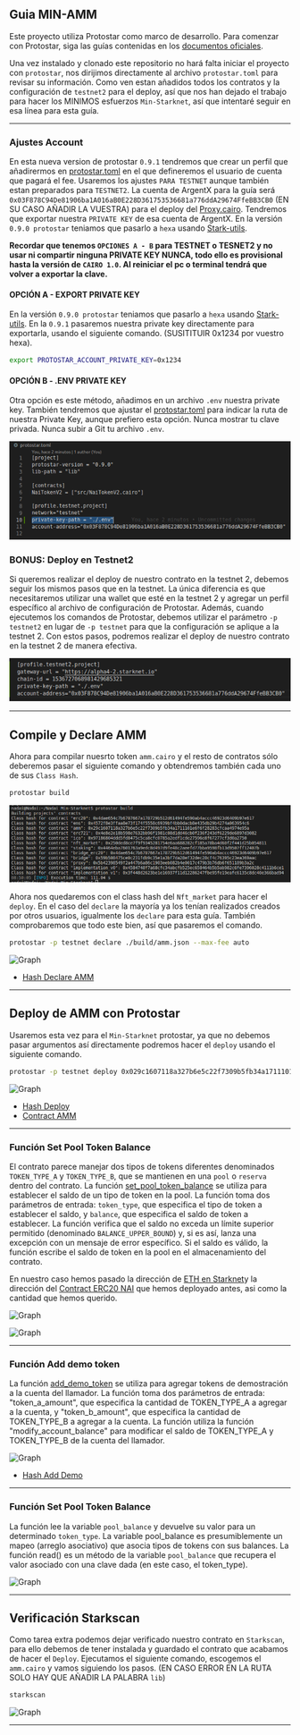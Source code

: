 ## Guia MIN-AMM

Este proyecto utiliza Protostar como marco de desarrollo. Para comenzar con Protostar, siga las guías contenidas en los [documentos oficiales](https://docs.swmansion.com/protostar/docs/tutorials/installation).

Una vez instalado y clonado este repositorio no hará falta iniciar el proyecto con `protostar`, nos dirijimos directamente al archivo `protostar.toml` para revisar su información. Como ven estan añadidos todos los contratos y la configuración de `testnet2` para el deploy, así que nos han dejado el trabajo para hacer los MINIMOS esfuerzos `Min-Starknet`, así que intentaré seguir en esa línea para esta guía. 

----

### Ajustes Account

En esta nueva version de protostar `0.9.1` tendremos que crear un perfil que añadirermos en [protostar.toml](/protostar.toml) en el que defineremos el usuario de cuenta que pagará el fee. Usaremos los ajustes `PARA TESTNET` aunque también estan preparados para `TESTNET2`. La cuenta de ArgentX para la guía será `0x03F878C94De81906ba1A016aB0E228D361753536681a776ddA29674FfeBB3CB0` (EN SU CASO AÑADIR LA VUESTRA) para el deploy del [Proxy.cairo](/src/Proxy.cairo). Tendremos que exportar nuestra `PRIVATE KEY` de esa cuenta de ArgentX. En la versión `0.9.0 protostar` teniamos que pasarlo a `hexa` usando [Stark-utils](https://www.stark-utils.xyz/converter).

 **Recordar que tenemos `OPCIONES A - B` para TESTNET o TESNET2 y no usar ni compartir ninguna PRIVATE KEY NUNCA, todo ello es provisional hasta la versión de `CAIRO 1.0`. Al reiniciar el pc o terminal tendrá que volver a exportar la clave.** 
 
 #### OPCIÓN A - EXPORT PRIVATE KEY
 
 En la versión `0.9.0 protostar` teniamos que pasarlo a `hexa` usando [Stark-utils](https://www.stark-utils.xyz/converter). En la `0.9.1` pasaremos nuestra private key  directamente para exportarla, usando el siguiente comando. (SUSITITUIR 0x1234 por vuestro hexa).

```bash
export PROTOSTAR_ACCOUNT_PRIVATE_KEY=0x1234
```

#### OPCIÓN B - .ENV PRIVATE KEY

Otra opción es este método, añadimos en un archivo `.env` nuestra private key. También tendremos que ajustar el [protostar.toml](/protostar.toml) para indicar la ruta de nuestra Private Key, aunque prefiero esta opción. Nunca mostrar tu clave privada. Nunca subir a Git tu archivo `.env`.

![Graph](/src/min_ens/imagenes/ruta.png)


### BONUS: Deploy en Testnet2

Si queremos realizar el deploy de nuestro contrato en la testnet 2, debemos seguir los mismos pasos que en la testnet. La única diferencia es que necesitaremos utilizar una wallet que esté en la testnet 2 y agregar un perfil específico al archivo de configuración de Protostar. Además, cuando ejecutemos los comandos de Protostar, debemos utilizar el parámetro `-p testnet2` en lugar de `-p testnet` para que la configuración se aplique a la testnet 2. Con estos pasos, podremos realizar el deploy de nuestro contrato en la testnet 2 de manera efectiva.

![Graph](/src/min_ens/imagenes/testnet2.png)

---

## Compile y Declare AMM

Ahora para compilar nuesrto token `amm.cairo` y el resto de contratos sólo deberemos pasar el siguiente comando y obtendremos también cada uno de sus `Class Hash`.


```bash
protostar build
```

![Graph](/src/min_ens/imagenes/build.png)

Ahora nos quedaremos con el class hash del `Nft_market` para hacer el `deploy`. En el caso del `declare` la mayoría ya los tenían  realizados creados por otros usuarios, igualmente los `declare` para esta guía. También comprobaremos que todo este bien, así que pasaremos el comando.


```bash
protostar -p testnet declare ./build/amm.json --max-fee auto
```

![Graph](/src/min_amm/im%C3%A1genes/declare.png)

* [Hash Declare AMM](https://testnet.starkscan.co/class/0x029c1607118a327b6e5c22f7309b5fb34a1711101e6f6f28283cfcaa4974e95a)

---

## Deploy de AMM con Protostar

Usaremos esta vez para el `Min-Starknet` protostar, ya que no debemos pasar argumentos así directamente podremos hacer el `deploy` usando el siguiente comando.


```bash
protostar -p testnet deploy 0x029c1607118a327b6e5c22f7309b5fb34a1711101e6f6f28283cfcaa4974e95a --max-fee auto
```

![Graph](/src/min_amm/im%C3%A1genes/deploy.png)


* [Hash Deploy](https://testnet.starkscan.co/tx/0x038eaa1bd8ae6500b70309f07e2442e5f999dd0e4c17da002ed69d6c79774eb5)
* [Contract AMM](https://testnet.starkscan.co/contract/0x05e9df69f5e8ee9aa3870d890e738e33de52bead33d0c96633dc8b52b4ceb8b2)

---

### Función Set Pool Token Balance

El contrato parece manejar dos tipos de tokens diferentes denominados `TOKEN_TYPE_A` y `TOKEN_TYPE_B`, que se mantienen en una `pool` o `reserva` dentro del contrato. La función [set_pool_token_balance](/src/min_amm/amm.cairo#L69) se utiliza para establecer el saldo de un tipo de token en la pool. La función toma dos parámetros de entrada: `token_type`, que especifica el tipo de token a establecer el saldo, y `balance`, que especifica el saldo de token a establecer. La función verifica que el saldo no exceda un límite superior permitido (denominado `BALANCE_UPPER_BOUND`) y, si es así, lanza una excepción con un mensaje de error específico. Si el saldo es válido, la función escribe el saldo de token en la pool en el almacenamiento del contrato.

En nuestro caso hemos pasado la dirección de [ETH en Starknet](https://testnet.starkscan.co/contract/0x049d36570d4e46f48e99674bd3fcc84644ddd6b96f7c741b1562b82f9e004dc7#write-contract)y la dirección del [Contract ERC20 NAI](https://testnet.starkscan.co/contract/0x0005cb4b24c874d2a7378a21286f3e70a9a4447567bf8f9b8de71b8a75f32abb#overview) que hemos deployado antes, asi como la cantidad que hemos querido.

![Graph](/src/min_amm/im%C3%A1genes/seteth.png)

![Graph](/src/min_amm/im%C3%A1genes/setnai.png)

---

### Función Add demo token

La función [add_demo_token](/src/min_amm/amm.cairo#L84) se utiliza para agregar tokens de demostración a la cuenta del llamador. La función toma dos parámetros de entrada: "token_a_amount", que especifica la cantidad de TOKEN_TYPE_A a agregar a la cuenta, y "token_b_amount", que especifica la cantidad de TOKEN_TYPE_B a agregar a la cuenta. La función utiliza la función "modify_account_balance" para modificar el saldo de TOKEN_TYPE_A y TOKEN_TYPE_B de la cuenta del llamador.

![Graph](/src/min_amm/im%C3%A1genes/demo.png)

* [Hash Add Demo](https://testnet.starkscan.co/tx/0x510ed55725235be28ff236797d0f94b015477339247c99075fe1558efc21311)

---

### Función Set Pool Token Balance

La función lee la variable `pool_balance` y devuelve su valor para un determinado `token_type`. La variable pool_balance es presumiblemente un mapeo (arreglo asociativo) que asocia tipos de tokens con sus balances. La función read() es un método de la variable `pool_balance` que recupera el valor asociado con una clave dada (en este caso, el token_type).

![Graph](/src/min_amm/im%C3%A1genes/readbalance.png)

---

## Verificación Starkscan

Como tarea extra podemos dejar verificado nuestro contrato en `Starkscan`, para ello debemos de tener instalada y guardado el contrato que acabamos de hacer el `Deploy`. Ejecutamos el siguiente comando, escogemos el `amm.cairo` y vamos siguiendo los pasos. (EN CASO ERROR EN LA RUTA SOLO HAY QUE AÑADIR LA PALABRA `lib`)

```bash
starkscan
```

![Graph](/src/min_amm/im%C3%A1genes/starkscan.png)

---






